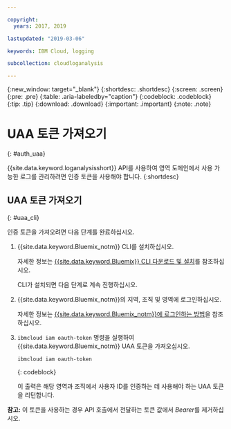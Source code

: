 ```yaml
---

copyright:
  years: 2017, 2019

lastupdated: "2019-03-06"

keywords: IBM Cloud, logging

subcollection: cloudloganalysis

---
```


{:new_window: target="_blank"}
{:shortdesc: .shortdesc}
{:screen: .screen}
{:pre: .pre}
{:table: .aria-labeledby="caption"}
{:codeblock: .codeblock}
{:tip: .tip}
{:download: .download}
{:important: .important}
{:note: .note}


# UAA 토큰 가져오기
{: #auth_uaa}

{{site.data.keyword.loganalysisshort}} API를 사용하여 영역 도메인에서 사용 가능한 로그를 관리하려면 인증 토큰을 사용해야 합니다.
{:shortdesc}

		
## UAA 토큰 가져오기
{: #uaa_cli}


인증 토큰을 가져오려면 다음 단계를 완료하십시오.

1. {{site.data.keyword.Bluemix_notm}} CLI를 설치하십시오.

   자세한 정보는 [{{site.data.keyword.Bluemix}} CLI 다운로드 및 설치](/docs/cli/index.html#overview)를 참조하십시오.
   
   CLI가 설치되면 다음 단계로 계속 진행하십시오.
    
2. {{site.data.keyword.Bluemix_notm}}의 지역, 조직 및 영역에 로그인하십시오. 

    자세한 정보는 [{{site.data.keyword.Bluemix_notm}}에 로그인하는 방법](/docs/services/CloudLogAnalysis/qa/cli_qa.html#login)을 참조하십시오.
	
3. `ibmcloud iam oauth-token` 명령을 실행하여 {{site.data.keyword.Bluemix_notm}} UAA 토큰을 가져오십시오.

    ```
	ibmcloud iam oauth-token
	```
	{: codeblock}
	
	이 출력은 해당 영역과 조직에서 사용자 ID를 인증하는 데 사용해야 하는 UAA 토큰을 리턴합니다.
	

**참고:** 이 토큰을 사용하는 경우 API 호출에서 전달하는 토큰 값에서 *Bearer*를 제거하십시오.
